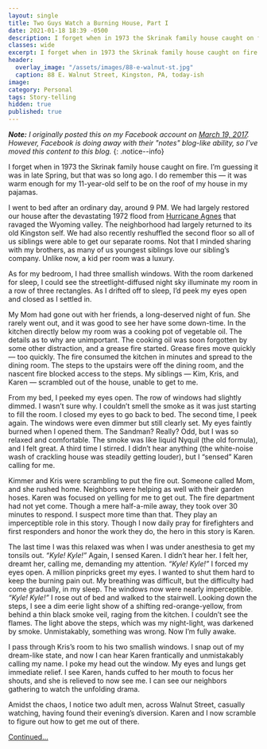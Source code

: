```yaml
---
layout: single
title: Two Guys Watch a Burning House, Part I
date: 2021-01-18 18:39 -0500
description: I forget when in 1973 the Skrinak family house caught on fire. I’m guessing it was in late Spring, but that was so long ago.
classes: wide
excerpt: I forget when in 1973 the Skrinak family house caught on fire. I’m guessing it was in late Spring, but that was so long ago.
header:
  overlay_image: "/assets/images/88-e-walnut-st.jpg"
  caption: 88 E. Walnut Street, Kingston, PA, today-ish
image: 
category: Personal 
tags: Story-telling
hidden: true
published: true 
---
```


***Note:** I originally posted this on my Facebook account on <a href="https://www.facebook.com/notes/kyle-skrinak/two-guys-watch-a-burning-house/10154279590431625">March 19, 2017</a>. However, Facebook is doing away with their "notes" blog-like ability, so I've moved this content to this blog.* 
{: .notice--info}

I forget when in 1973 the Skrinak family house caught on fire. I’m guessing it was in late Spring, but that was so long ago. I do remember this &mdash; it was warm enough for my 11-year-old self to be on the roof of my house in my pajamas.

I went to bed after an ordinary day, around 9 PM. We had largely restored our house after the devastating 1972 flood from <a href="https://www.timesleader.com/news/local/663873/45-years-later-agnes-still-on-peoples-minds">Hurricane Agnes</a> that ravaged the Wyoming valley. The neighborhood had largely returned to its old Kingston self. We had also recently reshuffled the second floor so all of us siblings were able to get our separate rooms. Not that I minded sharing with my brothers, as many of us youngest siblings love our sibling’s company. Unlike now, a kid per room was a luxury.

As for my bedroom, I had three smallish windows. With the room darkened for sleep, I could see the streetlight-diffused night sky illuminate my room in a row of three rectangles. As I drifted off to sleep, I’d peek my eyes open and closed as I settled in.

My Mom had gone out with her friends, a long-deserved night of fun. She rarely went out, and it was good to see her have some down-time. In the kitchen directly below my room was a cooking pot of vegetable oil. The details as to why are unimportant. The cooking oil was soon forgotten by some other distraction, and a grease fire started. Grease fires move quickly &mdash; too quickly. The fire consumed the kitchen in minutes and spread to the dining room. The steps to the upstairs were off the dining room, and the nascent fire blocked access to the steps. My siblings &mdash; Kim, Kris, and Karen &mdash; scrambled out of the house, unable to get to me.

From my bed, I peeked my eyes open. The row of windows had slightly dimmed. I wasn’t sure why. I couldn’t smell the smoke as it was just starting to fill the room. I closed my eyes to go back to bed. The second time, I peek again. The windows were even dimmer but still clearly set. My eyes faintly burned when I opened them. The Sandman? Really? Odd, but I was so relaxed and comfortable. The smoke was like liquid Nyquil (the old formula), and I felt great. A third time I stirred. I didn’t hear anything (the white-noise wash of crackling house was steadily getting louder), but I “sensed” Karen calling for me.

Kimmer and Kris were scrambling to put the fire out. Someone called Mom, and she rushed home. Neighbors were helping as well with their garden hoses. Karen was focused on yelling for me to get out. The fire department had not yet come. Though a mere half-a-mile away, they took over 30 minutes to respond. I suspect more time than that. They play an imperceptible role in this story. Though I now daily pray for firefighters and first responders and honor the work they do, the hero in this story is Karen.

The last time I was this relaxed was when I was under anesthesia to get my tonsils out. *“Kyle! Kyle!”* Again, I sensed Karen. I didn’t hear her. I felt her, dreamt her, calling me, demanding my attention. *“Kyle! Kyle!”* I forced my eyes open. A million pinpricks greet my eyes. I wanted to shut them hard to keep the burning pain out. My breathing was difficult, but the difficulty had come gradually, in my sleep. The windows now were nearly imperceptible. *“Kyle! Kyle!”* I rose out of bed and walked to the stairwell. Looking down the steps, I see a dim eerie light show of a shifting red-orange-yellow, from behind a thin black smoke veil, raging from the kitchen. I couldn’t see the flames. The light above the steps, which was my night-light, was darkened by smoke. Unmistakably, something was wrong. Now I’m fully awake.

I pass through Kris’s room to his two smallish windows. I snap out of my dream-like state, and now I can hear Karen frantically and unmistakably calling my name. I poke my head out the window. My eyes and lungs get immediate relief. I see Karen, hands cuffed to her mouth to focus her shouts, and she is relieved to now see me. I can see our neighbors gathering to watch the unfolding drama.

Amidst the chaos, I notice two adult men, across Walnut Street, casually watching, having found their evening’s diversion. Karen and I now scramble to figure out how to get me out of there.


<a href="{{ site.baseurl }}/personal/my-hero-karen/">Continued…</a>
